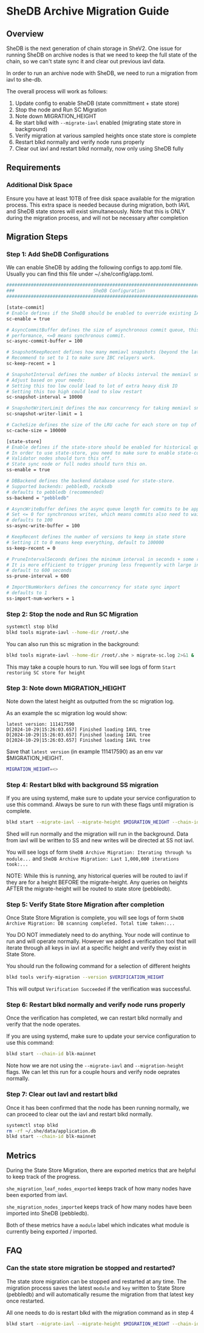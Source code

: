 # SheDB Archive Migration Guide

## Overview
SheDB is the next generation of chain storage in SheV2.
One issue for running SheDB on archive nodes is that we need to keep the full state of the chain, so we can't
state sync it and clear out previous iavl data.

In order to run an archive node with SheDB, we need to run a migration from iavl to she-db.

The overall process will work as follows:

1. Update config to enable SheDB (state committment + state store)
2. Stop the node and Run SC Migration
3. Note down MIGRATION_HEIGHT
4. Re start blkd with `--migrate-iavl` enabled (migrating state store in background)
5. Verify migration at various sampled heights once state store is complete
6. Restart blkd normally and verify node runs properly
7. Clear out iavl and restart blkd normally, now only using SheDB fully


## Requirements

### Additional Disk Space

Ensure you have at least 10TB of free disk space available for the migration process. This extra space is needed because during migration, both IAVL and SheDB state stores will exist simultaneously. Note
that this is ONLY during the migration process, and will not be necessary after completion


## Migration Steps

### Step 1: Add SheDB Configurations
We can enable SheDB by adding the following configs to app.toml file.
Usually you can find this file under ~/.she/config/app.toml.
```bash
#############################################################################
###                             SheDB Configuration                       ###
#############################################################################

[state-commit]
# Enable defines if the SheDB should be enabled to override existing IAVL db backend.
sc-enable = true

# AsyncCommitBuffer defines the size of asynchronous commit queue, this greatly improve block catching-up
# performance, <=0 means synchronous commit.
sc-async-commit-buffer = 100

# SnapshotKeepRecent defines how many memiavl snapshots (beyond the latest one) to keep
# Recommend to set to 1 to make sure IBC relayers work.
sc-keep-recent = 1

# SnapshotInterval defines the number of blocks interval the memiavl snapshot is taken, default to 10000 blocks.
# Adjust based on your needs:
# Setting this too low could lead to lot of extra heavy disk IO
# Setting this too high could lead to slow restart
sc-snapshot-interval = 10000

# SnapshotWriterLimit defines the max concurrency for taking memiavl snapshot
sc-snapshot-writer-limit = 1

# CacheSize defines the size of the LRU cache for each store on top of the tree, default to 100000.
sc-cache-size = 100000

[state-store]
# Enable defines if the state-store should be enabled for historical queries.
# In order to use state-store, you need to make sure to enable state-commit at the same time.
# Validator nodes should turn this off.
# State sync node or full nodes should turn this on.
ss-enable = true

# DBBackend defines the backend database used for state-store.
# Supported backends: pebbledb, rocksdb
# defaults to pebbledb (recommended)
ss-backend = "pebbledb"

# AsyncWriteBuffer defines the async queue length for commits to be applied to State Store
# Set <= 0 for synchronous writes, which means commits also need to wait for data to be persisted in State Store.
# defaults to 100
ss-async-write-buffer = 100

# KeepRecent defines the number of versions to keep in state store
# Setting it to 0 means keep everything, default to 100000
ss-keep-recent = 0

# PruneIntervalSeconds defines the minimum interval in seconds + some random delay to trigger pruning.
# It is more efficient to trigger pruning less frequently with large interval.
# default to 600 seconds
ss-prune-interval = 600

# ImportNumWorkers defines the concurrency for state sync import
# defaults to 1
ss-import-num-workers = 1
```


### Step 2: Stop the node and Run SC Migration

```bash
systemctl stop blkd
blkd tools migrate-iavl --home-dir /root/.she
```

You can also run this sc migration in the background:
```bash
blkd tools migrate-iavl --home-dir /root/.she > migrate-sc.log 2>&1 &
```

This may take a couple hours to run. You will see logs of form
`Start restoring SC store for height`


### Step 3: Note down MIGRATION_HEIGHT
Note down the latest height as outputted from the sc migration log. 

As an example the sc migration log would show:
```
latest version: 111417590
D[2024-10-29|15:26:03.657] Finished loading IAVL tree
D[2024-10-29|15:26:03.657] Finished loading IAVL tree
D[2024-10-29|15:26:03.657] Finished loading IAVL tree
```

Save that `latest version` (in example 111417590) as an env var $MIGRATION_HEIGHT.

```bash
MIGRATION_HEIGHT=<>
```


### Step 4: Restart blkd with background SS migration

If you are using systemd, make sure to update your service configuration to use this command.
Always be sure to run with these flags until migration is complete.
```bash
blkd start --migrate-iavl --migrate-height $MIGRATION_HEIGHT --chain-id blk-mainnet
```

Shed will run normally and the migration will run in the background. Data from iavl
will be written to SS and new writes will be directed at SS not iavl.

You will see logs of form 
`SheDB Archive Migration: Iterating through %s module...` and 
`SheDB Archive Migration: Last 1,000,000 iterations took:...`

NOTE: While this is running, any historical queries will be routed to iavl if
they are for a height BEFORE the migrate-height. Any queries on heights
AFTER the migrate-height will be routed to state store (pebbledb).


### Step 5: Verify State Store Migration after completion
Once State Store Migration is complete, you will see logs of form
`SheDB Archive Migration: DB scanning completed. Total time taken:...`

You DO NOT immediately need to do anything. Your node will continue to run
and will operate normally. However we added a verification tool that will iterate through
all keys in iavl at a specific height and verify they exist in State Store.

You should run the following command for a selection of different heights
```bash
blkd tools verify-migration --version $VERIFICATION_HEIGHT
```

This will output `Verification Succeeded` if the verification was successful.


### Step 6: Restart blkd normally and verify node runs properly
Once the verification has completed, we can restart blkd normally and verify
that the node operates.

If you are using systemd, make sure to update your service configuration to use this command:
```bash
blkd start --chain-id blk-mainnet
```

Note how we are not using the `--migrate-iavl` and `--migration-height` flags.
We can let this run for a couple hours and verify node oeprates normally.


### Step 7: Clear out Iavl and restart blkd
Once it has been confirmed that the node has been running normally,
we can proceed to clear out the iavl and restart blkd normally.

```bash
systemctl stop blkd
rm -rf ~/.she/data/application.db
blkd start --chain-id blk-mainnet
```


## Metrics

During the State Store Migration, there are exported metrics that are helpful to keep track of
the progress.

`she_migration_leaf_nodes_exported` keeps track of how many nodes have been exported from iavl.

`she_migration_nodes_imported` keeps track of how many nodes have been imported into SheDB (pebbledb).

Both of these metrics have a `module` label which indicates what module is currently being exported / imported.


## FAQ

### Can the state store migration be stopped and restarted?

The state store migration can be stopped and restarted at any time. The migration
process saves the latest `module` and `key` written to State Store (pebbledb) and will
automatically resume the migration from that latest key once restarted.

All one needs to do is restart blkd with the migration command as in step 4
```bash
blkd start --migrate-iavl --migrate-height $MIGRATION_HEIGHT --chain-id blk-mainnet
```
